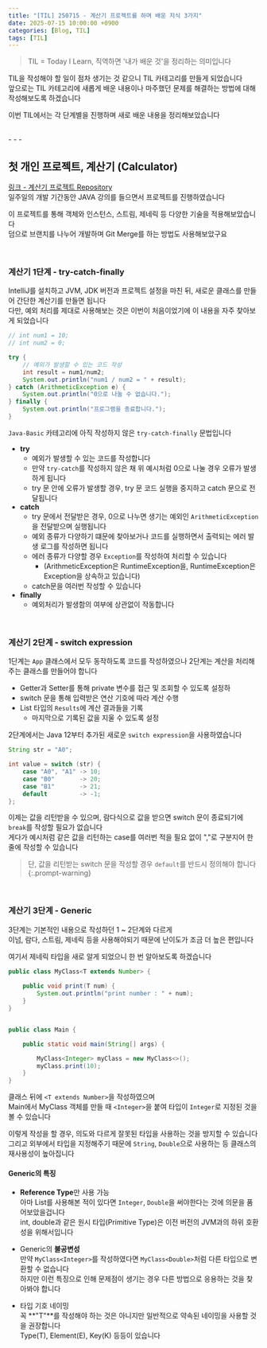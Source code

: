 ```yaml
---
title: "[TIL] 250715 - 계산기 프로젝트를 하며 배운 지식 3가지"
date: 2025-07-15 10:00:00 +0900
categories: [Blog, TIL]
tags: [TIL]
---
```

   
> TIL = Today I Learn, 직역하면 '내가 배운 것'을 정리하는 의미입니다   

TIL을 작성해야 할 일이 점차 생기는 것 같으니 TIL 카테고리를 만들게 되었습니다   
앞으로는 TIL 카테고리에 새롭게 배운 내용이나 마주했던 문제를 해결하는 방법에 대해 작성해보도록 하겠습니다   
   
이번 TIL에서는 각 단계별을 진행하며 새로 배운 내용을 정리해보았습니다   

<br>
- - -

## 첫 개인 프로젝트, 계산기 (Calculator)

[링크 - 계산기 프로젝트 Repository](https://github.com/TwoTechSide/Sparta-Quest-Calculator)   
일주일의 개발 기간동안 JAVA 강의를 들으면서 프로젝트를 진행하였습니다   
   
이 프로젝트를 통해 객체와 인스턴스, 스트림, 제네릭 등 다양한 기술을 적용해보았습니다   
덤으로 브랜치를 나누어 개발하며 Git Merge를 하는 방법도 사용해보았구요   
   
<br>

### 계산기 1단계 - try-catch-finally   

IntelliJ를 설치하고 JVM, JDK 버전과 프로젝트 설정을 마친 뒤, 새로운 클래스를 만들어 간단한 계산기를 만들면 됩니다   
다만, 예외 처리를 제대로 사용해보는 것은 이번이 처음이었기에 이 내용을 자주 찾아보게 되었습니다   
   
```java
// int num1 = 10;
// int num2 = 0;

try {
    // 예외가 발생할 수 있는 코드 작성
    int result = num1/num2;
    System.out.println("num1 / num2 = " + result);
} catch (ArithmeticException e) {
    System.out.println("0으로 나눌 수 없습니다.");
} finally {
    System.out.println("프로그램을 종료합니다.");
}
```

`Java-Basic` 카테고리에 아직 작성하지 않은 `try-catch-finally` 문법입니다   

- **try**
    - 예외가 발생할 수 있는 코드를 작성합니다   
    - 만약 `try-catch`를 작성하지 않은 채 위 예시처럼 0으로 나눌 경우 오류가 발생하게 됩니다   
    - try 문 안에 오류가 발생할 경우, try 문 코드 실행을 중지하고 catch 문으로 전달됩니다   
- **catch**
    - try 문에서 전달받은 경우, 0으로 나누면 생기는 예외인 `ArithmeticException`을 전달받으며 실행됩니다   
    - 예외 종류가 다양하기 떄문에 찾아보거나 코드를 실행하면서 출력되는 에러 발생 로그를 작성하면 됩니다   
    - 에러 종류가 다양할 경우 `Exception`를 작성하여 처리할 수 있습니다
        - (ArithmeticException은 RuntimeException을, RuntimeException은 Exception을 상속하고 있습니다)   
    - catch문을 여러번 작성할 수 있습니다   
- **finally**
    - 예외처리가 발생함의 여부에 상관없이 작동합니다   

<br>

### 계산기 2단계 - switch expression   

1단계는 `App` 클래스에서 모두 동작하도록 코드를 작성하였으나 2단계는 계산을 처리해주는 클래스를 만들어야 합니다   
   
- Getter과 Setter를 통해 private 변수를 접근 및 조회할 수 있도록 설정하
- switch 문을 통해 입력받은 연산 기호에 따라 계산 수행
- List 타입의 `Results`에 계산 결과들을 기록
    - 마지막으로 기록된 값을 지울 수 있도록 설정


2단계에서는 Java 12부터 추가된 새로운 `switch expression`을 사용하였습니다   
   
```java
String str = "A0";

int value = switch (str) {
    case "A0", "A1" -> 10;
    case "B0"       -> 20;
    case "B1"       -> 21;
    default         -> -1;
};
```

이제는 값을 리턴받을 수 있으며, 람다식으로 값을 받으면 switch 문이 종료되기에 `break`를 작성할 필요가 없습니다   
게다가 예시처럼 같은 값을 리턴하는 case를 여러번 적을 필요 없이 ","로 구분지어 한 줄에 작성할 수 있습니다   
   
> 단, 값을 리턴받는 switch 문을 작성할 경우 `default`를 반드시 정의해야 합니다   
{:.prompt-warning}

<br>

### 계산기 3단계 - Generic  

3단계는 기본적인 내용으로 작성하던 1 ~ 2단계와 다르게    
이넘, 람다, 스트림, 제네릭 등을 사용해야되기 때문에 난이도가 조금 더 높은 편입니다   
   
여기서 제네릭 타입을 새로 알게 되었으니 한 번 알아보도록 하겠습니다   

```java
public class MyClass<T extends Number> {
    
    public void print(T num) {
        System.out.println("print number : " + num);
    }
}


public class Main {

    public static void main(String[] args) {

        MyClass<Integer> myClass = new MyClass<>();
        myClass.print(10);
    }
}
```
클래스 뒤에 `<T extends Number>`을 작성하였으며   
Main에서 MyClass 객체를 만들 때 `<Integer>`을 붙여 타입이 `Integer`로 지정된 것을 볼 수 있습니다   
   
이렇게 작성을 할 경우, 의도와 다르게 잘못된 타입을 사용하는 것을 방지할 수 있습니다   
그리고 외부에서 타입을 지정해주기 때문에 `String`, `Double`으로 사용하는 등 클래스의 재사용성이 높아집니다   
   
#### Generic의 특징

- **Reference Type**만 사용 가능   
    아마 List를 사용해본 적이 있다면 `Integer`, `Double`을 써야한다는 것에 의문을 품어보았을겁니다   
    int, double과 같은 원시 타입(Primitive Type)은 이전 버전의 JVM과의 하위 호환성을 위해서입니다   

- Generic의 **불공변성**   
    만약 `MyClass<Integer>`를 작성하였다면 `MyClass<Double>`처럼 다른 타입으로 변환할 수 없습니다   
    하지만 이런 특징으로 인해 문제점이 생기는 경우 다른 방법으로 응용하는 것을 찾아봐야 합니다   

- 타입 기호 네이밍   
    꼭 **"T"**를 작성해야 하는 것은 아니지만 일반적으로 약속된 네이밍을 사용할 것을 권장합니다   
    Type(T), Element(E), Key(K) 등등이 있습니다   